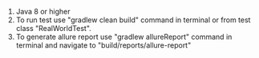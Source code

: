 1. Java 8 or higher
2. To run test use "gradlew clean build" command in terminal or from test class "RealWorldTest".
3. To  generate allure report use "gradlew allureReport" command in terminal and navigate to "build/reports/allure-report"
